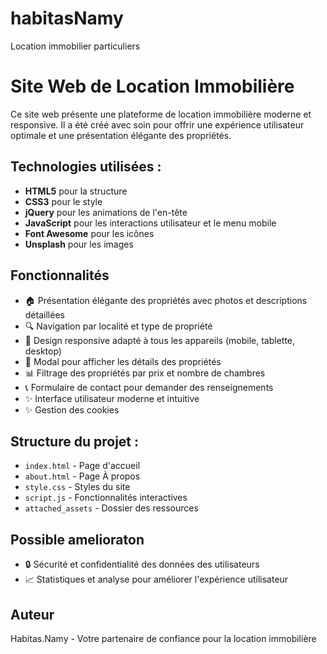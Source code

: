 # habitasNamy
Location immobilier particuliers 

# Site Web de Location Immobilière

Ce site web présente une plateforme de location immobilière moderne et responsive. Il a été créé avec soin pour offrir une expérience utilisateur optimale et une présentation élégante des propriétés.

## Technologies utilisées :
+ **HTML5** pour la structure
+ **CSS3** pour le style
+ **jQuery** pour les animations de l'en-tête
+ **JavaScript** pour les interactions utilisateur et le menu mobile
+ **Font Awesome** pour les icônes
+ **Unsplash** pour les images

## Fonctionnalités

- 🏠 Présentation élégante des propriétés avec photos et descriptions détaillées
- 🔍 Navigation par localité et type de propriété
- 📱 Design responsive adapté à tous les appareils (mobile, tablette, desktop)
- 📱 Modal pour afficher les détails des propriétés
- 📊 Filtrage des propriétés par prix et nombre de chambres
- 📞 Formulaire de contact pour demander des renseignements
- ✨ Interface utilisateur moderne et intuitive
- ✨ Gestion des cookies


## Structure du projet :
- `index.html` - Page d'accueil
- `about.html` - Page À propos
- `style.css` - Styles du site
- `script.js` - Fonctionnalités interactives
- `attached_assets` - Dossier des ressources

## Possible amelioraton 
- 🔒 Sécurité et confidentialité des données des utilisateurs
- 📈 Statistiques et analyse pour améliorer l'expérience utilisateur

## Auteur
Habitas.Namy - Votre partenaire de confiance pour la location immobilière
